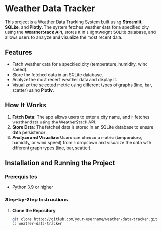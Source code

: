 # Weather Data Tracker

This project is a Weather Data Tracking System built using **Streamlit**, **SQLite**, and **Plotly**. The system fetches weather data for a specified city using the **WeatherStack API**, stores it in a lightweight SQLite database, and allows users to analyze and visualize the most recent data.

## Features

- Fetch weather data for a specified city (temperature, humidity, wind speed).
- Store the fetched data in an SQLite database.
- Analyze the most recent weather data and display it.
- Visualize the selected metric using different types of graphs (line, bar, scatter) using **Plotly**.

## How It Works

1. **Fetch Data**: The app allows users to enter a city name, and it fetches weather data using the WeatherStack API.
2. **Store Data**: The fetched data is stored in an SQLite database to ensure data persistence.
3. **Analyze and Visualize**: Users can choose a metric (temperature, humidity, or wind speed) from a dropdown and visualize the data with different graph types (line, bar, scatter).

## Installation and Running the Project

### Prerequisites

- Python 3.9 or higher

### Step-by-Step Instructions

1. **Clone the Repository**

   ```bash
   git clone https://github.com/your-username/weather-data-tracker.git
   cd weather-data-tracker

